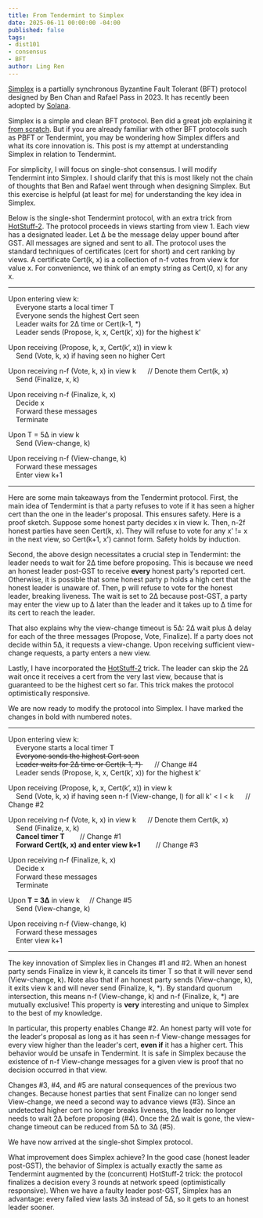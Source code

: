 ```yaml
---
title: From Tendermint to Simplex
date: 2025-06-11 00:00:00 -04:00
published: false
tags:
- dist101
- consensus
- BFT
author: Ling Ren
---
```


[Simplex](https://simplex.blog/) is a partially synchronous Byzantine Fault Tolerant (BFT) protocol designed by Ben Chan and Rafael Pass in 2023. It has recently been adopted by [Solana](https://solana.com/). 

Simplex is a simple and clean BFT protocol. Ben did a great job explaining it [from scratch](https://simplex.blog/). But if you are already familiar with other BFT protocols such as PBFT or Tendermint, you may be wondering how Simplex differs and what its core innovation is. This post is my attempt at understanding Simplex in relation to Tendermint.

For simplicity, I will focus on single-shot consensus. I will modify Tendermint into Simplex. I should clarify that this is most likely not the chain of thoughts that Ben and Rafael went through when designing Simplex. But this exercise is helpful (at least for me) for understanding the key idea in Simplex. 

Below is the single-shot Tendermint protocol, with an extra trick from [HotStuff-2](https://eprint.iacr.org/2023/397.pdf). The protocol proceeds in views starting from view 1. Each view has a designated leader. Let &Delta; be the message delay upper bound after GST. All messages are signed and sent to all. The protocol uses the standard techniques of certificates (cert for short) and cert ranking by views. A certificate Cert(k, x) is a collection of n-f votes from view k for value x. For convenience, we think of an empty string as Cert(0, x) for any x. 

----------------
Upon entering view k: <br>
    Everyone starts a local timer T <br>
    Everyone sends the highest Cert seen <br>
    Leader waits for 2&Delta; time or Cert(k-1, *) <br>
    Leader sends (Propose, k, x, Cert(k’, x)) for the highest k’ <br>
    
Upon receiving (Propose, k, x, Cert(k’, x)) in view k <br>
    Send (Vote, k, x) if having seen no higher Cert <br>
        
Upon receiving n-f (Vote, k, x) in view k      // Denote them Cert(k, x) <br>
    Send (Finalize, x, k) <br>

Upon receiving n-f (Finalize, k, x) <br>
    Decide x <br>
    Forward these messages <br>
    Terminate <br>
    
Upon T = 5&Delta; in view k <br>
    Send (View-change, k) <br>

Upon receiving n-f (View-change, k) <br>
    Forward these messages <br>
    Enter view k+1 
    
----------------

Here are some main takeaways from the Tendermint protocol. First, the main idea of Tendermint is that a party refuses to vote if it has seen a higher cert than the one in the leader's proposal. This ensures safety. Here is a proof sketch. Suppose some honest party decides x in view k. Then, n-2f honest parties have seen Cert(k, x). They will refuse to vote for any x' != x in the next view, so Cert(k+1, x') cannot form. Safety holds by induction.  

Second, the above design necessitates a crucial step in Tendermint: the leader needs to wait for 2&Delta; time before proposing. This is because we need an honest leader post-GST to receive __every__ honest party's reported cert. Otherwise, it is possible that some honest party p holds a high cert that the honest leader is unaware of. Then, p will refuse to vote for the honest leader, breaking liveness. The wait is set to 2&Delta; because post-GST, a party may enter the view up to &Delta; later than the leader and it takes up to &Delta; time for its cert to reach the leader. 

That also explains why the view-change timeout is 5&Delta;: 2&Delta; wait plus &Delta; delay for each of the three messages (Propose, Vote, Finalize). If a party does not decide within 5&Delta;, it requests a view-change. Upon receiving sufficient view-change requests, a party enters a new view.

Lastly, I have incorporated the [HotStuff-2](https://eprint.iacr.org/2023/397.pdf) trick. The leader can skip the 2&Delta; wait once it receives a cert from the very last view, because that is guaranteed to be the highest cert so far. This trick makes the protocol optimistically responsive.

We are now ready to modify the protocol into Simplex. I have marked the changes in bold with numbered notes.

----------------
Upon entering view k: <br>
    Everyone starts a local timer T <br>
    <del>Everyone sends the highest Cert seen</del> <br>
    <del>Leader waits for 2&Delta; time or Cert(k-1, *) </del>      // Change #4 <br>
    Leader sends (Propose, k, x, Cert(k’, x)) for the highest k’ <br>
    
Upon receiving (Propose, k, x, Cert(k’, x)) in view k <br>
    Send (Vote, k, x) if having seen n-f (View-change, l) for all k' < l < k      // Change #2 <br>
        
Upon receiving n-f (Vote, k, x) in view k      // Denote them Cert(k, x) <br>
    Send (Finalize, x, k) <br>
    **Cancel timer T**        // Change #1 <br>
    **Forward Cert(k, x) and enter view k+1**        // Change #3 <br>

Upon receiving n-f (Finalize, k, x) <br>
    Decide x <br>
    Forward these messages <br>
    Terminate <br>
    
Upon **T = 3&Delta;** in view k     // Change #5 <br>
    Send (View-change, k) <br>

Upon receiving n-f (View-change, k) <br>
    Forward these messages <br>
    Enter view k+1 
    
----------------

The key innovation of Simplex lies in Changes #1 and #2. When an honest party sends Finalize in view k, it cancels its timer T so that it will never send (View-change, k). Note also that if an honest party sends (View-change, k), it exits view k and will never send (Finalize, k, *). By standard quorum intersection, this means n-f (View-change, k) and n-f (Finalize, k, *) are mutually exclusive! This property is __very__ interesting and unique to Simplex to the best of my knowledge. 

In particular, this property enables Change #2. An honest party will vote for the leader's proposal as long as it has seen n-f View-change messages for every view higher than the leader's cert, __even if__ it has a higher cert. This behavior would be unsafe in Tendermint. It is safe in Simplex because the existence of n-f View-change messages for a given view is proof that no decision occurred in that view. 

Changes #3, #4, and #5 are natural consequences of the previous two changes. Because honest parties that sent Finalize can no longer send View-change, we need a second way to advance views (#3). Since an undetected higher cert no longer breaks liveness, the leader no longer needs to wait 2&Delta; before proposing (#4). Once the 2&Delta; wait is gone, the view-change timeout can be reduced from 5&Delta; to 3&Delta; (#5). 

We have now arrived at the single-shot Simplex protocol. 

What improvement does Simplex achieve? In the good case (honest leader post-GST), the behavior of Simplex is actually exactly the same as Tendermint augmented by the (concurrent) HotStuff-2 trick: the protocol finalizes a decision every 3 rounds at network speed (optimistically responsive). When we have a faulty leader post-GST, Simplex has an advantage: every failed view lasts 3&Delta; instead of 5&Delta;, so it gets to an honest leader sooner.  


